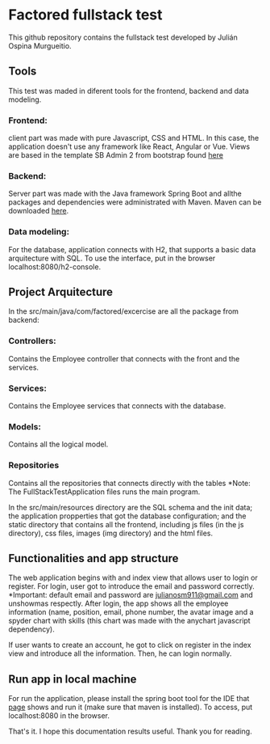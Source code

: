 # Factored fullstack test

This github repository contains the fullstack test developed by Julián Ospina Murgueitio.

## Tools
This test was maded in diferent tools for the frontend, backend and data modeling.

### Frontend: 
client part was made with pure Javascript, CSS and HTML. In this case, the application doesn't use any framework like React, Angular or Vue. Views are
based in the template SB Admin 2 from bootstrap found [here](https://startbootstrap.com/theme/sb-admin-2)

### Backend:

Server part was made with the Java framework Spring Boot and allthe packages and dependencies were administrated with Maven. Maven can be
downloaded [here](https://maven.apache.org/download.cgi).

### Data modeling:

For the database, application connects with H2, that supports a basic data arquitecture with SQL. To use the interface, put in the browser localhost:8080/h2-console.

## Project Arquitecture

In the src/main/java/com/factored/excercise are all the package from backend:

### Controllers:
Contains the Employee controller that connects with the front and the services.
### Services:
Contains the Employee services that connects with the database.
### Models:
Contains all the logical model.
### Repositories
Contains all the repositories that connects directly with the tables
*Note: The FullStackTestApplication files runs the main program.

In the src/main/resources directory are the SQL schema and the init data; the application propperties that got the database configuration; and
the static directory that contains all the frontend, including js files (in the js directory), css files, images (img directory) and the html files.

## Functionalities and app structure

The web application begins with and index view that allows user to login or register. For login, user got to introduce the email and password correctly.
*Important: default email and password are julianosm911@gmail.com and unshowmas respectly. After login, the app shows all the employee information (name,
position, email, phone number, the avatar image and a spyder chart with skills (this chart was made with the anychart javascript dependency). 

If user wants to create an account, he got to click on register in the index view and introduce all the information. Then, he can login normally.

## Run app in local machine

For run the application, please install the spring boot tool for the IDE that [page](https://spring.io/tools) shows and run it (make sure that maven is installed). To access, put localhost:8080 in the browser.

That's it. I hope this documentation results useful. Thank you for reading.
